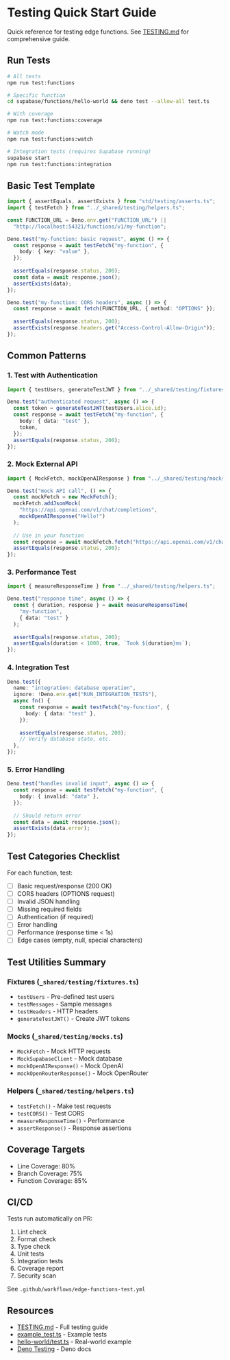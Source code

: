 # Testing Quick Start Guide

Quick reference for testing edge functions. See [TESTING.md](./TESTING.md) for comprehensive guide.

## Run Tests

```bash
# All tests
npm run test:functions

# Specific function
cd supabase/functions/hello-world && deno test --allow-all test.ts

# With coverage
npm run test:functions:coverage

# Watch mode
npm run test:functions:watch

# Integration tests (requires Supabase running)
supabase start
npm run test:functions:integration
```

## Basic Test Template

```typescript
import { assertEquals, assertExists } from "std/testing/asserts.ts";
import { testFetch } from "../_shared/testing/helpers.ts";

const FUNCTION_URL = Deno.env.get("FUNCTION_URL") || 
  "http://localhost:54321/functions/v1/my-function";

Deno.test("my-function: basic request", async () => {
  const response = await testFetch("my-function", {
    body: { key: "value" },
  });
  
  assertEquals(response.status, 200);
  const data = await response.json();
  assertExists(data);
});

Deno.test("my-function: CORS headers", async () => {
  const response = await fetch(FUNCTION_URL, { method: "OPTIONS" });
  
  assertEquals(response.status, 200);
  assertExists(response.headers.get("Access-Control-Allow-Origin"));
});
```

## Common Patterns

### 1. Test with Authentication

```typescript
import { testUsers, generateTestJWT } from "../_shared/testing/fixtures.ts";

Deno.test("authenticated request", async () => {
  const token = generateTestJWT(testUsers.alice.id);
  const response = await testFetch("my-function", {
    body: { data: "test" },
    token,
  });
  assertEquals(response.status, 200);
});
```

### 2. Mock External API

```typescript
import { MockFetch, mockOpenAIResponse } from "../_shared/testing/mocks.ts";

Deno.test("mock API call", () => {
  const mockFetch = new MockFetch();
  mockFetch.addJsonMock(
    "https://api.openai.com/v1/chat/completions",
    mockOpenAIResponse("Hello!")
  );
  
  // Use in your function
  const response = await mockFetch.fetch("https://api.openai.com/v1/chat/completions");
  assertEquals(response.status, 200);
});
```

### 3. Performance Test

```typescript
import { measureResponseTime } from "../_shared/testing/helpers.ts";

Deno.test("response time", async () => {
  const { duration, response } = await measureResponseTime(
    "my-function",
    { data: "test" }
  );
  
  assertEquals(response.status, 200);
  assertEquals(duration < 1000, true, `Took ${duration}ms`);
});
```

### 4. Integration Test

```typescript
Deno.test({
  name: "integration: database operation",
  ignore: !Deno.env.get("RUN_INTEGRATION_TESTS"),
  async fn() {
    const response = await testFetch("my-function", {
      body: { data: "test" },
    });
    
    assertEquals(response.status, 200);
    // Verify database state, etc.
  },
});
```

### 5. Error Handling

```typescript
Deno.test("handles invalid input", async () => {
  const response = await testFetch("my-function", {
    body: { invalid: "data" },
  });
  
  // Should return error
  const data = await response.json();
  assertExists(data.error);
});
```

## Test Categories Checklist

For each function, test:

- [ ] Basic request/response (200 OK)
- [ ] CORS headers (OPTIONS request)
- [ ] Invalid JSON handling
- [ ] Missing required fields
- [ ] Authentication (if required)
- [ ] Error handling
- [ ] Performance (response time < 1s)
- [ ] Edge cases (empty, null, special characters)

## Test Utilities Summary

### Fixtures (`_shared/testing/fixtures.ts`)
- `testUsers` - Pre-defined test users
- `testMessages` - Sample messages
- `testHeaders` - HTTP headers
- `generateTestJWT()` - Create JWT tokens

### Mocks (`_shared/testing/mocks.ts`)
- `MockFetch` - Mock HTTP requests
- `MockSupabaseClient` - Mock database
- `mockOpenAIResponse()` - Mock OpenAI
- `mockOpenRouterResponse()` - Mock OpenRouter

### Helpers (`_shared/testing/helpers.ts`)
- `testFetch()` - Make test requests
- `testCORS()` - Test CORS
- `measureResponseTime()` - Performance
- `assertResponse()` - Response assertions

## Coverage Targets

- Line Coverage: 80%
- Branch Coverage: 75%
- Function Coverage: 85%

## CI/CD

Tests run automatically on PR:
1. Lint check
2. Format check
3. Type check
4. Unit tests
5. Integration tests
6. Coverage report
7. Security scan

See `.github/workflows/edge-functions-test.yml`

## Resources

- [TESTING.md](./TESTING.md) - Full testing guide
- [example_test.ts](./_shared/testing/example_test.ts) - Example tests
- [hello-world/test.ts](./hello-world/test.ts) - Real-world example
- [Deno Testing](https://deno.land/manual/testing) - Deno docs
